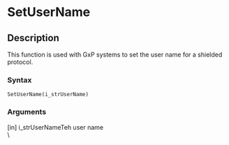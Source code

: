 # SetUserName

## Description

This function is used with GxP systems to set the user name for a shielded protocol.

### Syntax

```
SetUserName(i_strUserName)
```

### Arguments

\[in] i\_strUserNameTeh user name\
\
